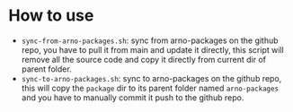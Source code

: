 # How to use

- `sync-from-arno-packages.sh`: sync from arno-packages on the github repo, you have to pull it from main and update it directly, this script will remove all the source code and copy it directly from current dir of parent folder.
- `sync-to-arno-packages.sh`: sync to arno-packages on the github repo, this will copy the `package` dir to its parent folder named `arno-packages` and you have to manually commit it push to the github repo.
